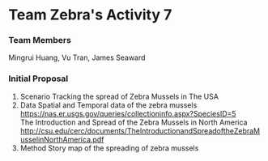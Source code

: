 # Team Zebra's Activity 7

### Team Members
Mingrui Huang, Vu Tran, James Seaward

### Initial Proposal
1. Scenario
Tracking the spread of Zebra Mussels in The USA 
2. Data
Spatial and Temporal data of the zebra mussels 
https://nas.er.usgs.gov/queries/collectioninfo.aspx?SpeciesID=5
<br>The Introduction and Spread of the Zebra Mussels in North America
http://csu.edu/cerc/documents/TheIntroductionandSpreadoftheZebraMusselinNorthAmerica.pdf
3. Method
Story map of the spreading of zebra mussels







